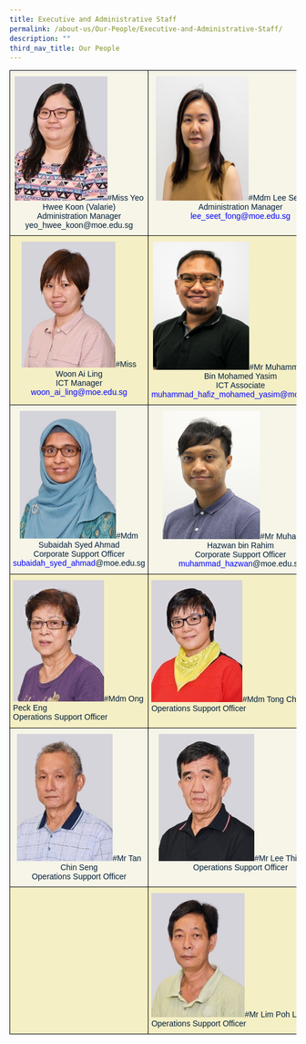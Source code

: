 ```yaml
---
title: Executive and Administrative Staff
permalink: /about-us/Our-People/Executive-and-Administrative-Staff/
description: ""
third_nav_title: Our People
---
```

<style type="text/css">
.tg  {border-collapse:collapse;border-spacing:0;}
.tg td{border-color:black;border-style:solid;border-width:1px;font-family:Arial, sans-serif;font-size:14px;
  overflow:hidden;padding:10px 5px;word-break:normal;}
.tg th{border-color:black;border-style:solid;border-width:1px;font-family:Arial, sans-serif;font-size:14px;
  font-weight:normal;overflow:hidden;padding:10px 5px;word-break:normal;}
.tg .tg-veeh{background-color:#F5EFC5;color:#001C38;text-align:left;vertical-align:middle}
.tg .tg-5r95{background-color:#F6F5E8;color:#001C38;text-align:center;vertical-align:top}
.tg .tg-b3av{background-color:#F5EFC5;color:#001C38;text-align:center;vertical-align:top}
.tg .tg-5so9{background-color:#F5EFC5;color:#001C38;text-align:left;vertical-align:top}
</style>
<table class="tg">
<thead>
  <tr>
    <th class="tg-5r95"><img src="/images/About%20Us/Our%20People/Executive%20and%20Admin%20Staff/S1.jpg" alt="valarie_2021.jpg" width="163">#Miss Yeo Hwee Koon (Valarie)<br><span style="color:#001C38;background-color:#F6F5E8">Administration Manager</span><br>yeo_hwee_koon@moe.edu.sg</th>
    <th class="tg-5r95"><img src="/images/About%20Us/Our%20People/Executive%20and%20Admin%20Staff/S2.jpg" alt="Seet Fong_FINAL.jpg" width="163" height="218">#Mdm Lee Seet Fong<br><span style="color:#001C38;background-color:#F6F5E8">Administration Manager</span><br><span style="color:#00F">lee_seet_fong@moe.edu.sg</span><br></th>
    <th class="tg-5r95"><img src="/images/About%20Us/Our%20People/Executive%20and%20Admin%20Staff/S3.jpg" alt="tan chin hong_2021.jpg" width="163" height="218">#Mr Tan Chin Hong<br><span style="color:#001C38;background-color:#F6F5E8">Operations Manager</span><br><span style="color:#00F">tan_chin_hong_a@moe.edu.sg</span><br></th>
  </tr>
</thead>
<tbody>
  <tr>
    <td class="tg-b3av"><img src="/images/About%20Us/Our%20People/Executive%20and%20Admin%20Staff/S4.jpg" alt="ai ling_2021.jpg" width="165">#Miss Woon Ai Ling<br><span style="color:#001C38;background-color:#F5EFC5">ICT Manager</span><br><span style="color:#00F">woon_ai_ling@moe.edu.sg</span><br></td>
    <td class="tg-b3av"><img src="/images/About%20Us/Our%20People/Executive%20and%20Admin%20Staff/S5.jpg" alt="Hafiz_2021.jpg" width="169" height="225">#Mr Muhammad Hafiz Bin Mohamed Yasim<br><span style="color:#001C38;background-color:#F5EFC5">ICT Associate</span><br><span style="color:#00F">muhammad_hafiz_mohamed_yasim@moe.edu.sg</span><br></td>
    <td class="tg-b3av"><img src="/images/About%20Us/Our%20People/Executive%20and%20Admin%20Staff/S6.jpg" alt="Esther.jpg" width="163" height="163">#Mdm (Esther) Poh Lay Hong<br><span style="color:#001C38;background-color:#F5EFC5">Administration Executive</span><br><span style="color:#00F">poh_lay_hong_a@moe.edu.sg</span><br></td>
  </tr>
  <tr>
    <td class="tg-5r95"><img src="/images/About%20Us/Our%20People/Executive%20and%20Admin%20Staff/S7.jpg" alt="subaidah_2021.jpg" width="169" height="224">#Mdm Subaidah Syed Ahmad<br><span style="color:#001C38;background-color:#F6F5E8">Corporate Support Officer</span><br><span style="color:#00F">subaidah_syed_ahmad</span>@moe.edu.sg</td>
    <td class="tg-5r95"><img src="/images/About%20Us/Our%20People/Executive%20and%20Admin%20Staff/S8.png" alt="hazwan-2.png" width="171" height="225">#Mr Muhammad Hazwan bin Rahim<br><span style="color:#001C38;background-color:#F6F5E8">Corporate Support Officer</span><br><span style="color:#00F">muhammad_hazwan</span>@moe.edu.sg<br></td>
    <td class="tg-5r95"></td>
  </tr>
  <tr>
    <td class="tg-5so9"><img src="/images/About%20Us/Our%20People/Executive%20and%20Admin%20Staff/S9.jpg" alt="ong_2021.jpg" width="160">#Mdm Ong Peck Eng<br><span style="color:#001C38">Operations Support Officer</span></td>
    <td class="tg-5so9"><img src="/images/About%20Us/Our%20People/Executive%20and%20Admin%20Staff/S10.jpg" alt="yong_2021.jpg" width="160">#Mdm Tong Chew Yong<br><span style="color:#001C38">Operations Support Officer</span></td>
    <td class="tg-b3av"><img src="/images/About%20Us/Our%20People/Executive%20and%20Admin%20Staff/S11.jpg" alt="hasina_2021.jpg" width="160">#Mdm Hasina D/O Sultan<br><span style="color:#001C38">Operations Support Officer</span></td>
  </tr>
  <tr>
    <td class="tg-5r95"><img src="/images/About%20Us/Our%20People/Executive%20and%20Admin%20Staff/S12.jpg" alt="tan_2021.jpg" width="168" height="223">#Mr Tan Chin Seng<br><span style="color:#001C38;background-color:#F6F5E8">Operations Support Officer</span></td>
    <td class="tg-5r95"><img src="/images/About%20Us/Our%20People/Executive%20and%20Admin%20Staff/S13.jpg" alt="lee_2021.jpg" width="168" height="223">#Mr Lee Thian Soh<br><span style="color:#001C38;background-color:#F6F5E8">Operations Support Officer</span><br></td>
    <td class="tg-5r95"><img src="/images/About%20Us/Our%20People/Executive%20and%20Admin%20Staff/S14.jpg" alt="ai leng_2021.jpg" width="167" height="222"><br>Mdm Tan Ai Leng<br><span style="color:#000">Operations Support Office</span></td>
  </tr>
  <tr>
    <td class="tg-veeh"><span style="color:#001C38;background-color:#F5EFC5"> </span></td>
    <td class="tg-5so9"><img src="/images/About%20Us/Our%20People/Executive%20and%20Admin%20Staff/S15.jpg" alt="lim_2021.jpg" width="164"><span style="color:#001C38">#Mr Lim Poh Lee</span><br><span style="color:#001C38">Operations Support Officer</span></td>
    <td class="tg-veeh"><span style="color:#001C38;background-color:#F5EFC5"> </span></td>
  </tr>
</tbody>
</table>